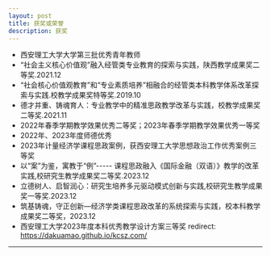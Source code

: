 ```yaml
---
layout: post
title: 获奖或荣誉
description: 获奖
---
```

* 西安理工大学大学第三批优秀青年教师
* “社会主义核心价值观”融入经管类专业教育的探索与实践，陕西教学成果奖二等奖.2021.12
* “社会核心价值观教育”和“专业素质培养”相融合的经管类本科教学体系改革探索与实践.校教学成果奖特等奖.2019.10
* 德才并重、铸魂育人：专业教学中的精准思政教学改革与实践，校教学成果奖二等奖.2021.11
* 2022年春季学期教学效果优秀二等奖；2023年春季学期教学效果优秀一等奖
* 2022年、2023年度师德优秀
* 2023年计量经济学课程思政案例，获西安理工大学思想政治工作优秀案例三等奖
* 以“案”为鉴，寓教于“例”----- 课程思政融入《国际金融（双语）》教学的改革实践,校研究生教学成果奖二等奖.2023.12
* 立德树人、启智润心：研究生培养多元驱动模式创新与实践,校研究生教学成果奖一等奖.2023.12
* 筑基铸魂，守正创新—经济学类课程思政改革的系统探索与实践，校本科教学成果奖二等奖，2023.12
* 西安理工大学2023年度本科优秀教学设计方案三等奖
redirect: https://dakuamao.github.io/kcsz.com/
---
